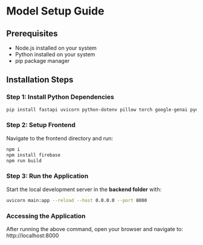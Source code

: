 # Model Setup Guide

## Prerequisites
- Node.js installed on your system
- Python installed on your system
- pip package manager

## Installation Steps

### Step 1: Install Python Dependencies
```bash
pip install fastapi uvicorn python-dotenv pillow torch google-genai pydantic torchvision numpy
```
### Step 2: Setup Frontend
Navigate to the frontend directory and run:
```bash
npm i
npm install firebase
npm run build
```
### Step 3: Run the Application
Start the local development server in the **backend folder** with:
```bash
uvicorn main:app --reload --host 0.0.0.0 --port 8000
```
### Accessing the Application
After running the above command, open your browser and navigate to: http://localhost:8000
